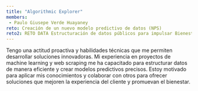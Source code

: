 ```yaml
---
title: "Algorithmic Explorer"
members:
 - Paulo Giusepe Verde Huayaney
reto: Creación de un nuevo modelo predictivo de datos (NPS)
reto2: RETO DATA Estructuración de datos públicos para impulsar Bienestar
---
```


Tengo una actitud proactiva y habilidades técnicas que me permiten desarrollar soluciones innovadoras. Mi experiencia en proyectos de machine learning y web scraping me ha capacitado para estructurar datos de manera eficiente y crear modelos predictivos precisos. Estoy motivado para aplicar mis conocimientos y colaborar con otros para ofrecer soluciones que mejoren la experiencia del cliente y promuevan el bienestar.
